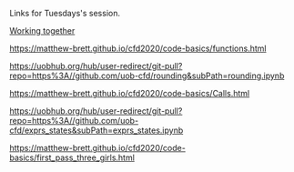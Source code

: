 Links for Tuesdays\'s session.

[Working
together]($WIKI_REFERENCE$/pages/working-together "Working together")

<https://matthew-brett.github.io/cfd2020/code-basics/functions.html>

<https://uobhub.org/hub/user-redirect/git-pull?repo=https%3A//github.com/uob-cfd/rounding&subPath=rounding.ipynb>

<https://matthew-brett.github.io/cfd2020/code-basics/Calls.html>

<https://uobhub.org/hub/user-redirect/git-pull?repo=https%3A//github.com/uob-cfd/exprs_states&subPath=exprs_states.ipynb>

<https://matthew-brett.github.io/cfd2020/code-basics/first_pass_three_girls.html>

 

 

 
